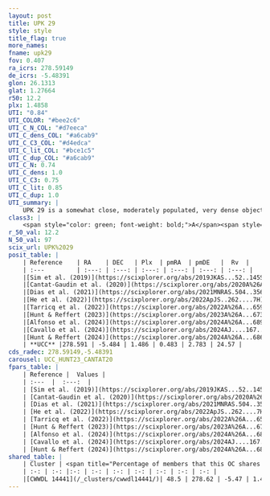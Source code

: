 ```yaml
---
layout: post
title: UPK 29
style: style
title_flag: true
more_names: 
fname: upk29
fov: 0.407
ra_icrs: 278.59149
de_icrs: -5.48391
glon: 26.1313
glat: 1.27664
r50: 12.2
plx: 1.4858
UTI: "0.84"
UTI_COLOR: "#bee2c6"
UTI_C_N_COL: "#d7eeca"
UTI_C_dens_COL: "#a6cab9"
UTI_C_C3_COL: "#d4edca"
UTI_C_lit_COL: "#bce1c5"
UTI_C_dup_COL: "#a6cab9"
UTI_C_N: 0.74
UTI_C_dens: 1.0
UTI_C_C3: 0.75
UTI_C_lit: 0.85
UTI_C_dup: 1.0
UTI_summary: |
    UPK 29 is a somewhat close, moderately populated, very dense object of high C3 quality. It is well-studied in the literature. This object shares a moderate percentage of members with a later reported entry.
class3: |
    <span style="color: green; font-weight: bold;">A</span><span style="color: #FFC300; font-weight: bold;">B</span>
r_50_val: 12.2
N_50_val: 97
scix_url: UPK%2029
posit_table: |
    | Reference    | RA    | DEC   | Plx  | pmRA  | pmDE   |  Rv  |
    | :---         | :---: | :---: | :---: | :---: | :---: | :---: |
    |[Sim et al. (2019)](https://scixplorer.org/abs/2019JKAS...52..145S) | 278.684 | -5.504 | -- | 0.45 | 2.83 | -- |
    |[Cantat-Gaudin et al. (2020)](https://scixplorer.org/abs/2020A%26A...640A...1C) | 278.617 | -5.47 | 1.487 | 0.425 | 2.817 | -- |
    |[Dias et al. (2021)](https://scixplorer.org/abs/2021MNRAS.504..356D) | 278.63 | -5.462 | 1.475 | 0.42 | 2.852 | 25.799 |
    |[He et al. (2022)](https://scixplorer.org/abs/2022ApJS..262....7H) | 278.599 | -5.439 | 1.488 | 0.444 | 2.773 | -- |
    |[Tarricq et al. (2022)](https://scixplorer.org/abs/2022A%26A...659A..59T) | 278.614 | -5.439 | 1.481 | 0.483 | 2.777 | -- |
    |[Hunt & Reffert (2023)](https://scixplorer.org/abs/2023A%26A...673A.114H) | 278.586 | -5.426 | 1.463 | 0.494 | 2.767 | 26.37 |
    |[Alfonso et al. (2024)](https://scixplorer.org/abs/2024A%26A...689A..18A) | 278.572 | -5.48 | 1.447 | 0.478 | 2.793 | -- |
    |[Cavallo et al. (2024)](https://scixplorer.org/abs/2024AJ....167...12C) | 278.578 | -5.505 | 1.473 | -- | -- | -- |
    |[Hunt & Reffert (2024)](https://scixplorer.org/abs/2024A%26A...686A..42H) | 278.586 | -5.426 | 1.463 | 0.494 | 2.767 | 26.37 |
    | **UCC** |278.591 | -5.484 | 1.486 | 0.483 | 2.783 | 24.57 | 
cds_radec: 278.59149,-5.48391
carousel: UCC_HUNT23_CANTAT20
fpars_table: |
    | Reference |  Values |
    | :---  |  :---:  |
    | [Sim et al. (2019)](https://scixplorer.org/abs/2019JKAS...52..145S) | `d_pc=656, log(age)=8.75` |
    | [Cantat-Gaudin et al. (2020)](https://scixplorer.org/abs/2020A%26A...640A...1C) | `AVNN=1.9, DMNN=9.17, AgeNN=8.91` |
    | [Dias et al. (2021)](https://scixplorer.org/abs/2021MNRAS.504..356D) | `Av=2.739, Dist=657, logage=8.346, [Fe/H]=0.004` |
    | [He et al. (2022)](https://scixplorer.org/abs/2022ApJS..262....7H) | `A0=3.05, logAge=8.65` |
    | [Tarricq et al. (2022)](https://scixplorer.org/abs/2022A%26A...659A..59T) | `Dist=669, logAgeNN=8.93` |
    | [Hunt & Reffert (2023)](https://scixplorer.org/abs/2023A%26A...673A.114H) | `AV50=2.878, diffAV50=2.451, MOD50=9.02, logAge50=8.377` |
    | [Alfonso et al. (2024)](https://scixplorer.org/abs/2024A%26A...689A..18A) | `AV=1.89963, MOD=9.17005, logAge=9.03697, Z=0.00386` |
    | [Cavallo et al. (2024)](https://scixplorer.org/abs/2024AJ....167...12C) | `AV50=2.75, dMod50=9.26, logAge50=8.66, [Fe/H]50=0.23` |
    | [Hunt & Reffert (2024)](https://scixplorer.org/abs/2024A%26A...686A..42H) | `MassJ=401.676` |
shared_table: |
    | Cluster | <span title="Percentage of members that this OC shares with the ones listed">%</span>   | RA   | DEC   | Plx   | pmRA  | pmDE  | Rv | UTI |
    | :-: | :-: |:-: | :-: | :-: | :-: | :-: | :-: | :-: |
    |[CWWDL 14441](/_clusters/cwwdl14441/)| 48.5 | 278.62 | -5.47 | 1.49 | 0.45 | 2.8 | 25.11 |0.0 |
---
```

